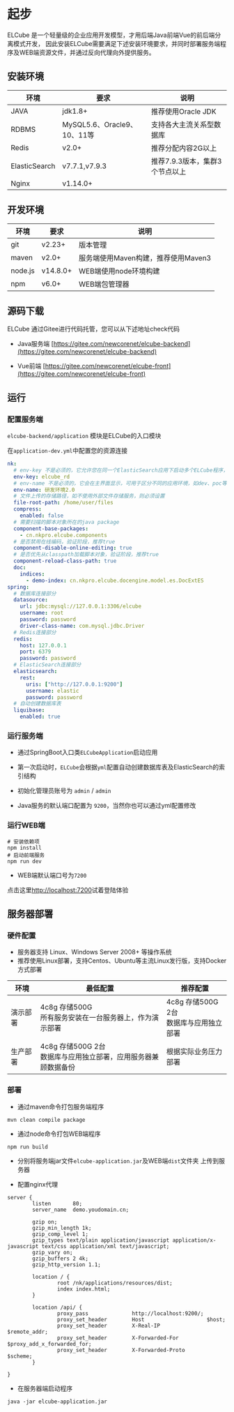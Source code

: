 
# 起步

ELCube 是一个轻量级的企业应用开发模型，才用后端Java前端Vue的前后端分离模式开发，
因此安装ELCube需要满足下述安装环境要求，并同时部署服务端程序及WEB端资源文件，并通过反向代理向外提供服务。

## 安装环境

|环境|要求|说明|
|--|--|--|
|JAVA|jdk1.8+|推荐使用Oracle JDK|
|RDBMS|MySQL5.6、Oracle9、10、11等|支持各大主流关系型数据库|
|Redis|v2.0+|推荐分配内容2G以上|
|ElasticSearch|v7.7.1,v7.9.3|推荐7.9.3版本，集群3个节点以上|
|Nginx|v1.14.0+||


## 开发环境

|环境|要求|说明|
|--|--|--|
|git|v2.23+|版本管理|
|maven|v2.0+|服务端使用Maven构建，推荐使用Maven3|
|node.js|v14.8.0+|WEB端使用node环境构建|
|npm|v6.0+|WEB端包管理器|

## 源码下载

ELCube 通过Gitee进行代码托管，您可以从下述地址check代码

* Java服务端
[https://gitee.com/newcorenet/elcube-backend](https://gitee.com/newcorenet/elcube-backend)

* Vue前端
[https://gitee.com/newcorenet/elcube-front](https://gitee.com/newcorenet/elcube-front)

## 运行

### 配置服务端

`elcube-backend/application` 模块是ELCube的入口模块

在`application-dev.yml`中配置您的资源连接

```yaml
nk:
  # env-key 不是必须的，它允许您在同一个ElasticSearch应用下启动多个ELCube程序，并作为索引名的前缀
  env-key: elcube_rd
  # env-name 不是必须的，它会在主界面显示，可用于区分不同的应用环境，如dev、poc等，生产环境下推荐为空
  env-name: 研发环境2.0
  # 文件上传的存储路径，如不使用外部文件存储服务，则必须设置
  file-root-path: /home/user/files
  compress:
    enabled: false
  # 需要扫描的脚本对象所在的java package
  component-base-packages:
    - cn.nkpro.elcube.components
  # 是否禁用在线编码，验证阶段，推荐true
  component-disable-online-editing: true
  # 是否优先从classpath加载脚本对象，验证阶段，推荐true
  component-reload-class-path: true
  doc:
    indices:
      - demo-index: cn.nkpro.elcube.docengine.model.es.DocExtES
spring:
  # 数据库连接部分
  datasource:
    url: jdbc:mysql://127.0.0.1:3306/elcube
    username: root
    password: password
    driver-class-name: com.mysql.jdbc.Driver
  # Redis连接部分
  redis:
    host: 127.0.0.1
    port: 6379
    password: password
  # ElasticSearch连接部分
  elasticsearch:
    rest:
      uris: ["http://127.0.0.1:9200"]
      username: elastic
      password: password
  # 自动创建数据库表
  liquibase:
    enabled: true
```

### 运行服务端

* 通过SpringBoot入口类`ELCubeApplication`启动应用

* 第一次启动时，`ELCube`会根据`yml`配置自动创建数据库表及ElasticSearch的索引结构

* 初始化管理员账号为 `admin` / `admin`

* Java服务的默认端口配置为 `9200`，当然你也可以通过yml配置修改

### 运行WEB端

```shell script
# 安装依赖项
npm install
# 启动前端服务
npm run dev
```

* WEB端默认端口号为`7200`

点击这里[http://localhost:7200](http://localhost:7200)试着登陆体验

## 服务器部署


### 硬件配置

* 服务器支持 Linux、Windows Server 2008+ 等操作系统
* 推荐使用Linux部署，支持Centos、Ubuntu等主流Linux发行版，支持Docker方式部署

|环境|最低配置|推荐配置|
|--|--|--|
|演示部署|4c8g 存储500G<br>所有服务安装在一台服务器上，作为演示部署|4c8g 存储500G 2台<br>数据库与应用独立部署|
|生产部署|4c8g 存储500G 2台<br>数据库与应用独立部署，应用服务器兼顾数据备份|根据实际业务压力部署|

### 部署

* 通过maven命令打包服务端程序

```shell script
mvn clean compile package
```

* 通过node命令打包WEB端程序
```shell script
npm run build
```

* 分别将服务端jar文件`elcube-application.jar`及WEB端`dist`文件夹 上传到服务器

* 配置nginx代理

```
server {
        listen       80;
        server_name  demo.youdomain.cn;

        gzip on;
        gzip_min_length 1k;
        gzip_comp_level 1;
        gzip_types text/plain application/javascript application/x-javascript text/css application/xml text/javascript;
        gzip_vary on;
        gzip_buffers 2 4k;
        gzip_http_version 1.1;

        location / {
                root /nk/applications/resources/dist;
                index index.html;
        }

        location /api/ {
                proxy_pass              http://localhost:9200/;
                proxy_set_header        Host                    $host;
                proxy_set_header        X-Real-IP               $remote_addr;
                proxy_set_header        X-Forwarded-For         $proxy_add_x_forwarded_for;
                proxy_set_header        X-Forwarded-Proto       $scheme;
        }

}
```

* 在服务器端启动程序

```shell script
java -jar elcube-application.jar
```